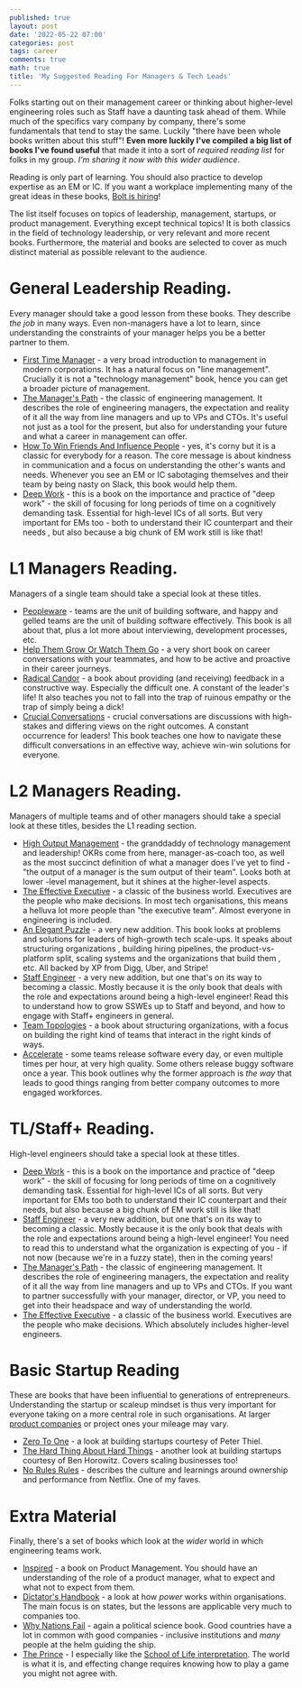 ```yaml
---
published: true
layout: post
date: '2022-05-22 07:00'
categories: post
tags: career
comments: true
math: true
title: 'My Suggested Reading For Managers & Tech Leads'
---
```

Folks starting out on their management career or thinking about higher-level engineering roles such as Staff
have a daunting task ahead of them. While much of the specifics vary company by company, there's some fundamentals
that tend to stay the same. Luckily "there have been whole books written about this stuff"! **Even more luckily
I've compiled a big list of books I've found useful** that made it into a sort of _required reading list_ for
folks in my group. _I'm sharing it now with this wider audience_.

Reading is only part of learning. You should also practice to develop expertise as an EM or IC. If you want a
 workplace implementing many of the great ideas in these books, [Bolt is hiring](https://careers.bolt.eu)!

The list itself focuses on topics of leadership, management, startups, or product management. Everything except
technical topics! It is both classics in the field of technology leadership, or very relevant and more recent books.
Furthermore, the material and books are selected to cover as much distinct material as possible relevant to the
 audience.

# General Leadership Reading. 

Every manager should take a good lesson from these books. They describe _the job_ in many ways. Even non-managers
have a lot to learn, since understanding the constraints of your manager helps you be a better partner to them.

* [First Time Manager](https://www.amazon.com/First-Time-Manager-Loren-B-Belker/dp/0814417833) - a very broad
 introduction to management in modern corporations. It has a natural focus on "line management". Crucially it is not
  a "technology management" book, hence you can get a broader picture of management.
* [The Manager's Path](https://horia141.com/the-managers-path-review.html) - the classic of engineering management.
 It describes the role of engineering managers, the expectation and reality of it all the way from line managers and
 up to VPs and CTOs. It's useful not just as a tool for the present, but also for understanding your future and
 what a career in management can offer.
* [How To Win Friends And Influence People](https://www.goodreads.com/book/show/4865.How_to_Win_Friends_and_Influence_People) - yes,
 it's corny but it is a classic for everybody for a reason. The core message is about kindness in communication and a
 focus on understanding the other's wants and needs. Whenever you see an EM or IC sabotaging themselves and their
 team by being nasty on Slack, this book would help them.
* [Deep Work](https://horia141.com/deep-work-review.html) - this is a book on the importance and practice of 
 "deep work" - the skill of focusing for long periods of time on a cognitively demanding task. Essential for high-level
  ICs of all sorts. But very important for EMs too - both to understand their IC counterpart and their needs
  , but also because a big chunk of EM work still is like that!

# L1 Managers Reading. 

Managers of a single team should take a special look at these titles.

* [Peopleware](https://horia141.com/peopleware-review.html) - teams are the unit of building software, and happy 
 and gelled teams are the unit of building software effectively. This book is all about that, plus a lot more about
 interviewing, development processes, etc.
* [Help Them Grow Or Watch Them Go](https://horia141.com/help-them-grow-or-watch-them-go-review.html) - a very short 
 book on career conversations with your teammates, and how to be active and proactive in their career journeys.
* [Radical Candor](https://horia141.com/radical-candor-review.html) - a book about providing (and receiving) feedback
 in a constructive way. Especially the difficult one. A constant of the leader's life! It also teaches you not to
 fall into the trap of ruinous empathy or the trap  of simply being a dick!
* [Crucial Conversations](https://horia141.com/crucial-conversations-review.html) - crucial conversations are
 discussions with high-stakes and differing views on the right outcomes. A constant occurrence for leaders! This book
 teaches one how to navigate these difficult conversations in an effective way, achieve win-win solutions for everyone.

# L2 Managers Reading. 

Managers of multiple teams and of other managers should take a special look at these titles, besides the L1 
reading section.

* [High Output Management](https://horia141.com/high-output-management-review.html) - the granddaddy of technology 
 management and leadership! OKRs come from here, manager-as-coach too, as well as the most succinct definition of what
 a manager does I've yet to find - "the output of a manager is the sum output of their team". Looks both at lower
 -level management, but it shines at the higher-level aspects.
* [The Effective Executive](https://horia141.com/the-effective-executive-review.html) - a classic of the business world.
 Executives are the people who make decisions. In most tech organisations, this means a helluva lot more people than
 "the executive team". Almost everyone in engineering is included. 
* [An Elegant Puzzle](https://horia141.com/an-elegant-puzzle-review.html) - a very new addition. This book looks at 
 problems and solutions for leaders of high-growth tech scale-ups. It speaks about structuring organizations
 , building hiring pipelines, the product-vs-platform split, scaling systems and the organizations that build them
 , etc. All backed by XP from Digg, Uber, and Stripe!
* [Staff Engineer](https://horia141.com/staff-engineer-review.html) - a very new addition, but one that's on its way
 to becoming a classic. Mostly because it is the only book that deals with the role and expectations around being a
  high-level engineer! Read this to understand how to grow
  SSWEs up to Staff and beyond, and how to engage with Staff+ engineers in general.
* [Team Topologies](https://horia141.com/team-topologies-review.html) - a book about structuring organizations, 
 with a focus on building the right kind of teams that interact in the right kinds of ways.
* [Accelerate](https://en.wikipedia.org/wiki/Accelerate_(book)) - some teams release software every day, or even
 multiple
 times per hour, at very high quality. Some others release buggy software once a year. This book outlines why the former
 approach is _the way_ that leads to good things ranging from better company outcomes to more engaged workforces.

# TL/Staff+ Reading.

High-level engineers should take a special look at these titles.

* [Deep Work](https://horia141.com/deep-work-review.html) - this is a book on the importance and practice of
 "deep work" - the skill of focusing for long periods of time on a cognitively demanding task. Essential for high-level 
 ICs of all sorts. But very important for EMs too both to understand their IC counterpart and their needs, 
 but also because a big chunk of EM work still is like that!
* [Staff Engineer](https://horia141.com/staff-engineer-review.html) - a very new addition, but one that's on its way
 to becoming a classic. Mostly because it is the only book that deals with the role and expectations around being a
 high-level engineer! You need to read this to understand what the organization is expecting of you - if not now
 (because we're in a fuzzy state), then in the coming years!
* [The Manager's Path](https://horia141.com/the-managers-path-review.html) - the classic of engineering management.
 It describes the role of engineering managers, the expectation and reality of it all the way from line managers and
 up to VPs and CTOs. If you want to partner successfully with your manager, director, or VP, you need to get into
  their headspace and way of understanding the world.
* [The Effective Executive](https://horia141.com/the-effective-executive-review.html) - a classic of the business world.
 Executives are the people who make decisions. Which absolutely includes higher-level engineers. 
 
# Basic Startup Reading

These are books that have been influential to generations of entrepreneurs. Understanding the startup or scaleup
mindset is thus very important for everyone taking on a more central role in such organisations. At larger
[product companies](https://horia141.com/taxonomy-companies.html) or project ones your mileage may vary.

* [Zero To One](https://www.goodreads.com/book/show/18050143-zero-to-one) - a look at building startups courtesy of
 Peter Thiel.
* [The Hard Thing About Hard Things](https://www.goodreads.com/book/show/18176747-the-hard-thing-about-hard-things) - 
 another look at building startups courtesy of Ben Horowitz. Covers scaling businesses too!
* [No Rules Rules](https://horia141.com/no-rules-rules-review.html) - describes the culture and learnings around 
 ownership and performance from Netflix. One of my faves.

# Extra Material

Finally, there's a set of books which look at the _wider_ world in which engineering teams work.

* [Inspired](https://svpg.com/inspired-how-to-create-products-customers-love/) - a book on Product Management.
  You should have an understanding of the role of a product manager, what to expect and what not to expect from them.
* [Dictator's Handbook](https://horia141.com/dictators-handbook-review.html) - a look at how _power_ works within
 organisations. The main focus is on states, but the lessons are applicable very much to companies too.
* [Why Nations Fail](https://horia141.com/why-nations-fail-review.html) - again a political science book. Good countries
 have a lot in common with good companies - inclusive institutions and _many_ people at the helm guiding the ship.
* [The Prince](https://en.wikipedia.org/wiki/The_Prince) - I especially like the [School of Life interpretation](https://www.youtube.com/watch?v=GTQlnmWCPgA). The world is what it is, and effecting change requires knowing how
 to play a game you might not agree with.
 